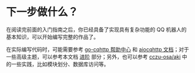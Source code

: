 # 下一步做什么？

在阅读完前面的入门指南之后，你已经具备了实现具有复杂功能的 QQ 机器人的基本知识，可以开始编写完整的作品了。

在实际编写代码时，可能需要参考 [go-cqhttp 帮助中心](https://docs.go-cqhttp.org/) 和 [aiocqhttp 文档](https://aiocqhttp.nonebot.dev/)；对于一些高级主题，可以参考本文档 [进阶](../advanced/README.md) 部分；另外，也可以参考 [cczu-osa/aki](https://github.com/cczu-osa/aki) 中的一些实践，比如模块划分、数据库访问等。
